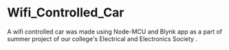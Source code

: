 # Wifi_Controlled_Car
A wifi controlled car was made using Node-MCU and Blynk app as a part of summer project of our college's Electrical and Electronics Society .
